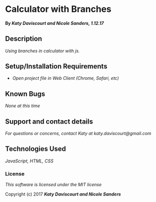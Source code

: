 # Calculator with Branches

#### By _**Katy Daviscourt and Nicole Sanders,** 1.12.17_

## Description

_Using branches in calculator with js._

## Setup/Installation Requirements

* _Open project file in Web Client (Chrome, Safari, etc)_

## Known Bugs

_None at this time_

## Support and contact details

_For questions or concerns, contact Katy at katy.daviscourt@gmail.com_

## Technologies Used

_JavaScript, HTML, CSS_

### License

*This software is licensed under the MIT license*

Copyright (c) 2017 **_Katy Daviscourt and Nicole Sanders_**
